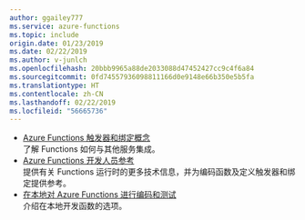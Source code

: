 ```yaml
---
author: ggailey777
ms.service: azure-functions
ms.topic: include
origin.date: 01/23/2019
ms.date: 02/22/2019
ms.author: v-junlch
ms.openlocfilehash: 20bbb9965a88de2033088d47452427cc9c4f6a84
ms.sourcegitcommit: 0fd74557936098811166d0e9148e66b350e5b5fa
ms.translationtype: HT
ms.contentlocale: zh-CN
ms.lasthandoff: 02/22/2019
ms.locfileid: "56665736"
---
```

- [Azure Functions 触发器和绑定概念](../articles/azure-functions/functions-triggers-bindings.md)  
  了解 Functions 如何与其他服务集成。  
- [Azure Functions 开发人员参考](../articles/azure-functions/functions-reference.md)  
  提供有关 Functions 运行时的更多技术信息，并为编码函数及定义触发器和绑定提供参考。
- [在本地对 Azure Functions 进行编码和测试](../articles/azure-functions/functions-develop-local.md)  
  介绍在本地开发函数的选项。

<!-- ms.date: 02/22/2019 -->